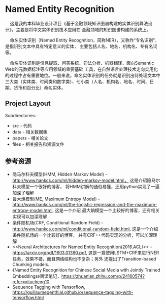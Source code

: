 Named Entity Recognition
=======================
       
&nbsp;&nbsp;&nbsp;&nbsp;这是我的本科毕业设计项目《基于金融领域知识图谱构建的实体识别算法设计》，主要是将中文实体识别技术应用在
金融领域的知识图谱构建的系统上。

 &nbsp;&nbsp;&nbsp;&nbsp;命名实体识别（Named Entity Recognition，简称NER），又称作“专名识别”，是指识别文本中具有特定意义的实体，
主要包括人名、地名、机构名、专有名词等。

 &nbsp;&nbsp;&nbsp;&nbsp;命名实体识别是信息提取、问答系统、句法分析、机器翻译、面向Semantic Web的元数据标注等应用领域的重要基础
工具，在自然语言处理技术走向实用化的过程中占有重要地位。一般来说，命名实体识别的任务就是识别出待处理文本中
三大类（实体类、时间类和数字类）、七小类（人名、机构名、地名、时间、日期、货币和百分比）命名实体。

Project Layout
--------------

Subdirectories:

- src - 代码
- data - 相关数据集
- papers - 相关论文
- files - 相关报告和资源文件


参考资源
------------------

- 隐马尔科夫模型(HMM, Hidden Markov Model) -  http://www.hankcs.com/ml/hidden-markov-model.html， 这是介绍隐马尔科夫模型一个很好的博客，
将HMM讲解的通俗易懂，还用python实现了一遍加深了理解
- 最大熵模型(ME, Maximum Entropy Model) - http://www.hankcs.com/ml/the-logistic-regression-and-the-maximum-entropy-model.html, 这是一个介绍
最大熵模型一个比较好的博客，还有相关实现可以加深理解
- 条件随机场(CRF, Conditional Random Field) - http://www.hankcs.com/ml/conditional-random-field.html, 这是一个介绍条件随机场的一个比较好的博客，
并有CRF++代码实现的分析，可以加深理解
- <<Neural Architectures for Named Entity Recognition(2016.ACL)>> - https://arxiv.org/pdf/1603.01360.pdf, 这是一篇使用LSTM+CRF来进行NER任务，效果不错，而且网络结构也不复杂；另外
还提出了Transition-based Chunking models.
- 《Named Entity Recognition for Chinese Social Media with Jointly Trained Embeddings》阅读笔记，https://zhuanlan.zhihu.com/p/24160574?refer=xitucheng10
- Sequence Tagging with Tensorflow, https://guillaumegenthial.github.io/sequence-tagging-with-tensorflow.html